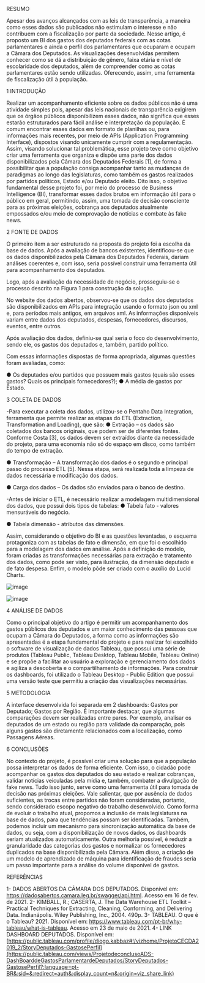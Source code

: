 RESUMO

Apesar dos avanços alcançados com as leis de transparência, a maneira como esses dados são publicados não estimulam o interesse e não contribuem com a fiscalização por parte da sociedade. Nesse artigo, é proposto um BI dos gastos dos deputados federais com as cotas parlamentares e ainda o perfil dos parlamentares que ocuparam e ocupam a Câmara dos Deputados. As visualizações desenvolvidas permitem conhecer como se dá a distribuição de gênero, faixa etária e nível de escolaridade dos deputados, além de compreender como as cotas parlamentares estão sendo utilizadas. Oferecendo, assim, uma ferramenta de fiscalização útil à população.

1 INTRODUÇÃO
 
Realizar um acompanhamento eficiente sobre os dados públicos não é uma atividade simples pois, apesar das leis nacionais de transparência exigirem que os órgãos públicos disponibilizem esses dados, não significa que esses estarão estruturados para fácil análise e interpretação da população.
É comum encontrar esses dados em formato de planilhas ou, para informações mais recentes, por meio de APIs (Application Programming Interface), dispostos visando unicamente cumprir com a regulamentação.
Assim, visando solucionar tal problemática, esse projeto teve como objetivo criar uma ferramenta que organiza e dispõe uma parte dos dados disponibilizados pela Câmara dos Deputados Federais [1], de forma a possibilitar que a população consiga acompanhar tanto as mudanças de paradigmas ao longo das legislaturas, como também os gastos realizados por partidos políticos, Estado e/ou Deputado eleito. 
Dito isso, o objetivo fundamental desse projeto foi, por meio do processo de Business Intelligence (BI), transformar esses dados brutos em informação útil para o público em geral, permitindo, assim, uma tomada de decisão consciente para as próximas eleições, cobrança aos deputados atualmente empossados e/ou meio de comprovação de notícias e combate às fake news. 

2 FONTE DE DADOS

 O primeiro item a ser estruturado na proposta do projeto foi a escolha da base de dados. Após a avaliação de bancos existentes, identificou-se que os dados disponibilizados pela Câmara dos Deputados Federais, dariam análises coerentes e, com isso, seria possível construir uma ferramenta útil para acompanhamento dos deputados.

Logo, após a avaliação da necessidade de negócio, prosseguiu-se o processo descrito na Figura 1 para construção da solução.

No website dos dados abertos, observou-se que os dados dos deputados são disponibilizados em APIs para integração usando o formato json ou xml e, para períodos mais antigos, em arquivos xml. As informações disponíveis variam entre dados dos deputados, despesas, fornecedores, discursos, eventos, entre outros. 

Após avaliação dos dados, definiu-se qual seria o foco do desenvolvimento, sendo ele, os gastos dos deputados e, também, partido político.  

Com essas informações dispostas de forma apropriada, algumas questões foram avaliadas, como:

 ●           Os deputados e/ou partidos que possuem mais gastos (quais são esses gastos? Quais os principais fornecedores?);
 ●           A média de gastos por Estado.
 
3 COLETA DE DADOS

-Para executar a coleta dos dados, utilizou-se o Pentaho Data Integration, ferramenta que permite realizar as etapas do ETL (Extraction, Transformation and Loading), que são:
 ●           Extração – os dados são coletados dos bancos originais, que podem ser de diferentes fontes. Conforme Costa [3], os dados devem ser extraídos diante da necessidade do projeto, para uma economia não só do espaço em disco, como também do tempo de extração.

 ●           Transformação – A transformação dos dados é o segundo e principal passo do processo ETL [5]. Nessa etapa, será realizada toda a limpeza de dados necessária e modificação dos dados.

 ●           Carga dos dados – Os dados são enviados para o banco de destino.

-Antes de iniciar o ETL, é necessário realizar a modelagem multidimensional dos dados, que possui dois tipos de tabelas:
 ●           Tabela fato - valores mensuráveis do negócio. 

 ●           Tabela dimensão - atributos das dimensões.

Assim, considerando o objetivo do BI e as questões levantadas, o esquema protagoniza com as tabelas de fato e dimensão, em que foi o escolhido para a modelagem dos dados em análise.
Após a definição do modelo, foram criadas as transformações necessárias para extração e tratamento dos dados, como pode ser visto, para ilustração, da dimensão deputado e de fato despesa.
Enfim, o modelo pôde ser criado com o auxílio do Lucid Charts.

![image](https://github.com/user-attachments/assets/ac6d643d-d166-40c7-b7c5-1c3c82aba678)

![image](https://github.com/user-attachments/assets/cba8c308-4b67-43c5-9f00-76f5940728b9)


4 ANÁLISE DE DADOS
 
Como o principal objetivo do artigo é permitir um acompanhamento dos gastos públicos dos deputados e um maior conhecimento das pessoas que ocupam a Câmara do Deputados, a forma como as informações são apresentadas é a etapa fundamental do projeto e para realizar foi escolhido o software de visualização de dados Tableau, que possui uma série de produtos (Tableau Public, Tableau Desktop, Tableau Mobile, Tableau Online) e se propõe a facilitar ao usuário a exploração e gerenciamento dos dados e agiliza a descoberta e o compartilhamento de informações.
Para construir os dashboards, foi utilizado o Tableau Desktop - Public Edition que possui uma versão teste que permitiu a criação das visualizações necessárias.

5 METODOLOGIA


A interface desenvolvida foi separada em 2 dashboards: Gastos por Deputado; Gastos por Região. É importante destacar, que algumas comparações devem ser realizadas entre pares. Por exemplo, analisar os deputados de um estado ou região para validade da comparação, pois alguns gastos são diretamente relacionados com a localização, como Passagens Aéreas.


6 CONCLUSÕES

No contexto do projeto, é possível criar uma solução para que a população possa interpretar os dados de forma eficiente. Com isso, o cidadão pode acompanhar os gastos dos deputados do seu estado e realizar cobranças, validar notícias veiculadas pela mídia e, também, combater a divulgação de fake news. Tudo isso junto, serve como uma ferramenta útil para tomada de decisão nas próximas eleições.
Vale salientar, que por ausência de dados suficientes, as trocas entre partidos não foram consideradas, portanto, sendo considerado escopo negativo do trabalho desenvolvido.
Como forma de evoluir o trabalho atual, propomos a inclusão de mais legislaturas na base de dados, para que tendências possam ser identificadas. Também, podemos incluir um mecanismo para sincronização automática da base de dados, ou seja, com a disponibilização de novos dados, os dashboards seriam atualizados automaticamente. Outra melhoria possível, é reduzir a granularidade das categorias dos gastos e normalizar os fornecedores duplicados na base disponibilizada pela Câmara.
Além disso, a criação de um modelo de aprendizado de máquina para identificação de fraudes seria um passo importante para a análise do volume disponível de gastos.

REFERÊNCIAS

1- DADOS ABERTOS DA CÂMARA DOS DEPUTADOS. Disponível em: https://dadosabertos.camara.leg.br/swagger/api.html. Acesso em 16 de fev. de 2021. 
2- KIMBALL, R.; CASERTA, J. The Data Warehouse ETL Toolkit – Practical Techniques for Extracting, Cleaning, Conforming, and Delivering Data. Indianápolis. Wiley Publishing, Inc., 2004. 490p.
3- TABLEAU. O que é o Tableau? 2021. Disponível em: https://www.tableau.com/pt-br/why-tableau/what-is-tableau. Acesso em 23 de maio de 2021.
4- LINK DASHBOARD DEPUTADOS. Disponível em: [https://public.tableau.com/profile/diogo.kabbaz#!/vizhome/ProjetoCECDA2019_2/StoryDeputados-GastosePerfil](https://public.tableau.com/views/ProjetodeconclusoADS-DashBoarddeGastosParlamentardeDeputados/StoryDeputados-GastosePerfil?:language=pt-BR&:sid=&:redirect=auth&:display_count=n&:origin=viz_share_link)

